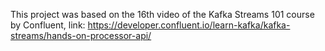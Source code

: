 This project was based on the 16th video of the Kafka Streams 101 course by Confluent, link: https://developer.confluent.io/learn-kafka/kafka-streams/hands-on-processor-api/
